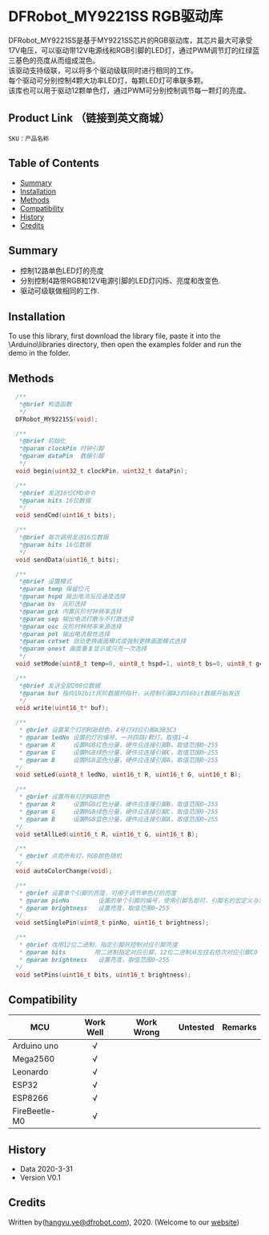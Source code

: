 # DFRobot_MY9221SS  RGB驱动库
DFRobot_MY9221SS是基于MY9221SS芯片的RGB驱动库，其芯片最大可承受17V电压，可以驱动带12V电源线和RGB引脚的LED灯，通过PWM调节灯的红绿蓝三基色的亮度从而组成混色。<br>
该驱动支持级联，可以将多个驱动级联同时进行相同的工作。<br>
每个驱动可分别控制4颗大功率LED灯，每颗LED灯可串联多颗。<br>
该库也可以用于驱动12颗单色灯，通过PWM可分别控制调节每一颗灯的亮度。  <br>




## Product Link （链接到英文商城）
    SKU：产品名称
   
## Table of Contents

* [Summary](#summary)
* [Installation](#installation)
* [Methods](#methods)
* [Compatibility](#compatibility)
* [History](#history)
* [Credits](#credits)

## Summary

* 控制12路单色LED灯的亮度 <br>
* 分别控制4路带RGB和12V电源引脚的LED灯闪烁、亮度和改变色. <br>
* 驱动可级联做相同的工作. <br>

## Installation

To use this library, first download the library file, paste it into the \Arduino\libraries directory, then open the examples folder and run the demo in the folder.

## Methods

```C++
  /**
   *@brief 构造函数
   */
  DFRobot_MY9221SS(void);

  /**
   *@brief 初始化
   *@param clockPin 时钟引脚
   *@param dataPin  数据引脚
   */
  void begin(uint32_t clockPin, uint32_t dataPin);

  /**
   *@brief 发送16位CMD命令
   *@param bits 16位数据
   */
  void sendCmd(uint16_t bits);

  /**
   *@brief 每次调用发送16位数据
   *@param bits 16位数据
   */
  void sendData(uint16_t bits);

  /**
   *@brief 设置模式
   *@param temp 保留位元
   *@param hspd 输出电流反应速度选择
   *@param bs  灰阶选择
   *@param gck 内置灰阶时钟频率选择
   *@param sep 输出电流打散与不打散选择
   *@param osc 灰阶时钟频率来源选择
   *@param pol 输出电流极性选择
   *@param cntset 自动更换画面模式或强制更换画面模式选择
   *@param onest 画面重复显示或只亮一次选择
   */
  void setMode(uint8_t temp=0, uint8_t hspd=1, uint8_t bs=0, uint8_t gck=0, uint8_t sep=0, uint8_t osc=0, uint8_t pol=0, uint8_t cntset=0, uint8_t onest=0);

  /**
   *@brief 发送全部208位数据
   *@param buf 指向192bit灰阶数据的指针，从控制引脚A3的16bit数据开始发送
   */
  void write(uint16_t* buf);

  /**
   * @brief 设置某个灯的RGB颜色，4号灯对应引脚A3B3C3
   * @param ledNo 设置的灯的编号，一共四路/颗灯，取值1~4
   * @param R     设置RGB红色分量，硬件应连接引脚B，取值范围0~255
   * @param G     设置RGB绿色分量，硬件应连接引脚C，取值范围0~255
   * @param B     设置RGB蓝色分量，硬件应连接引脚A，取值范围0~255
  */
  void setLed(uint8_t ledNo, uint16_t R, uint16_t G, uint16_t B);

  /**
   * @brief 设置所有灯的RGB颜色
   * @param R     设置RGB红色分量，硬件应连接引脚B，取值范围0~255
   * @param G     设置RGB绿色分量，硬件应连接引脚C，取值范围0~255
   * @param B     设置RGB蓝色分量，硬件应连接引脚A，取值范围0~255
  */
  void setAllLed(uint16_t R, uint16_t G, uint16_t B);

  /**
   * @brief 点亮所有灯，RGB颜色随机
  */
  void autoColorChange(void);

  /**
   * @brief 设置单个引脚的亮度，可用于调节单色灯的亮度
   * @param pinNo        设置的单个引脚的编号，使用引脚名即可，引脚名的宏定义与实物完全一致
   * @param brightness   设置亮度，取值范围0~255
  */
  void setSinglePin(uint8_t pinNo, uint16_t brightness);

  /**
   * @brief 改用12位二进制，指定引脚并控制对应引脚亮度
   * @param bits        用二进制指定对应引脚，12位二进制从左往右依次对应引脚C0 B0 A0 C1 B1 A1 C2 B2 A2 C3 B3 A3，范围从0到0xfff
   * @param brightness   设置亮度，取值范围0~255
  */
  void setPins(uint16_t bits, uint16_t brightness); 
```

## Compatibility

MCU                | Work Well    | Work Wrong   | Untested    | Remarks
------------------ | :----------: | :----------: | :---------: | -----
Arduino uno        |      √       |              |             | 
Mega2560        |      √       |              |             | 
Leonardo        |      √       |              |             | 
ESP32        |      √       |              |             | 
ESP8266        |      √       |              |             | 
FireBeetle-M0        |      √       |              |             | 


## History

- Data 2020-3-31
- Version V0.1


## Credits

Written by(hangyu.ye@dfrobot.com), 2020. (Welcome to our [website](https://www.dfrobot.com/))





